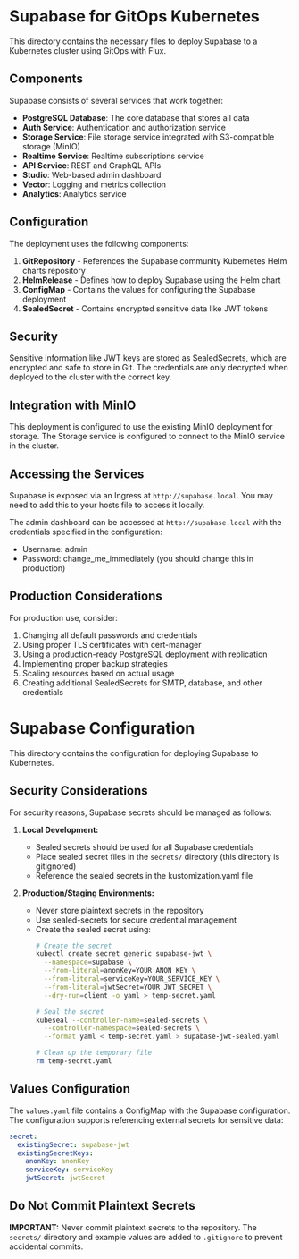 # Supabase for GitOps Kubernetes

This directory contains the necessary files to deploy Supabase to a Kubernetes cluster using GitOps with Flux.

## Components

Supabase consists of several services that work together:

- **PostgreSQL Database**: The core database that stores all data
- **Auth Service**: Authentication and authorization service
- **Storage Service**: File storage service integrated with S3-compatible storage (MinIO)
- **Realtime Service**: Realtime subscriptions service
- **API Service**: REST and GraphQL APIs
- **Studio**: Web-based admin dashboard
- **Vector**: Logging and metrics collection
- **Analytics**: Analytics service

## Configuration

The deployment uses the following components:

1. **GitRepository** - References the Supabase community Kubernetes Helm charts repository
2. **HelmRelease** - Defines how to deploy Supabase using the Helm chart
3. **ConfigMap** - Contains the values for configuring the Supabase deployment
4. **SealedSecret** - Contains encrypted sensitive data like JWT tokens

## Security

Sensitive information like JWT keys are stored as SealedSecrets, which are encrypted and safe to store in Git. The credentials are only decrypted when deployed to the cluster with the correct key.

## Integration with MinIO

This deployment is configured to use the existing MinIO deployment for storage. The Storage service is configured to connect to the MinIO service in the cluster.

## Accessing the Services

Supabase is exposed via an Ingress at `http://supabase.local`. You may need to add this to your hosts file to access it locally.

The admin dashboard can be accessed at `http://supabase.local` with the credentials specified in the configuration:
- Username: admin
- Password: change_me_immediately (you should change this in production)

## Production Considerations

For production use, consider:

1. Changing all default passwords and credentials
2. Using proper TLS certificates with cert-manager
3. Using a production-ready PostgreSQL deployment with replication
4. Implementing proper backup strategies
5. Scaling resources based on actual usage
6. Creating additional SealedSecrets for SMTP, database, and other credentials

# Supabase Configuration

This directory contains the configuration for deploying Supabase to Kubernetes.

## Security Considerations

For security reasons, Supabase secrets should be managed as follows:

1. **Local Development:**
   - Sealed secrets should be used for all Supabase credentials
   - Place sealed secret files in the `secrets/` directory (this directory is gitignored)
   - Reference the sealed secrets in the kustomization.yaml file

2. **Production/Staging Environments:**
   - Never store plaintext secrets in the repository
   - Use sealed-secrets for secure credential management
   - Create the sealed secret using:
     ```bash
     # Create the secret
     kubectl create secret generic supabase-jwt \
       --namespace=supabase \
       --from-literal=anonKey=YOUR_ANON_KEY \
       --from-literal=serviceKey=YOUR_SERVICE_KEY \
       --from-literal=jwtSecret=YOUR_JWT_SECRET \
       --dry-run=client -o yaml > temp-secret.yaml
     
     # Seal the secret
     kubeseal --controller-name=sealed-secrets \
       --controller-namespace=sealed-secrets \
       --format yaml < temp-secret.yaml > supabase-jwt-sealed.yaml
     
     # Clean up the temporary file
     rm temp-secret.yaml
     ```

## Values Configuration

The `values.yaml` file contains a ConfigMap with the Supabase configuration. The configuration supports referencing external secrets for sensitive data:

```yaml
secret:
  existingSecret: supabase-jwt
  existingSecretKeys:
    anonKey: anonKey
    serviceKey: serviceKey
    jwtSecret: jwtSecret
```

## Do Not Commit Plaintext Secrets

**IMPORTANT:** Never commit plaintext secrets to the repository. The `secrets/` directory and example values are added to `.gitignore` to prevent accidental commits. 